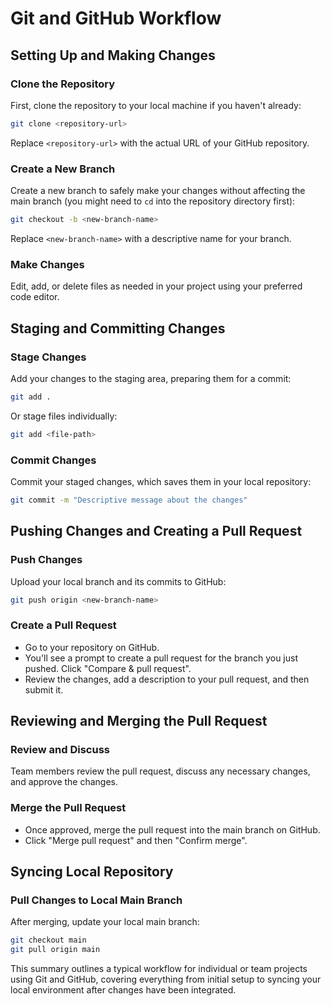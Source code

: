 # Git and GitHub Workflow

## Setting Up and Making Changes

### Clone the Repository
First, clone the repository to your local machine if you haven't already:
```bash
git clone <repository-url>
```

Replace `<repository-url>` with the actual URL of your GitHub repository.



### Create a New Branch
Create a new branch to safely make your changes without affecting the main branch (you might need to `cd` into the repository directory first):
```bash
git checkout -b <new-branch-name>
```
Replace `<new-branch-name>` with a descriptive name for your branch.

### Make Changes
Edit, add, or delete files as needed in your project using your preferred code editor.

## Staging and Committing Changes

### Stage Changes
Add your changes to the staging area, preparing them for a commit:

```bash
git add .
```

Or stage files individually:
```bash
git add <file-path>
```

### Commit Changes
Commit your staged changes, which saves them in your local repository:

```bash
git commit -m "Descriptive message about the changes"
```

## Pushing Changes and Creating a Pull Request

### Push Changes
Upload your local branch and its commits to GitHub:
```bash
git push origin <new-branch-name>
```


### Create a Pull Request
- Go to your repository on GitHub.
- You'll see a prompt to create a pull request for the branch you just pushed. Click "Compare & pull request".
- Review the changes, add a description to your pull request, and then submit it.

## Reviewing and Merging the Pull Request

### Review and Discuss
Team members review the pull request, discuss any necessary changes, and approve the changes.

### Merge the Pull Request
- Once approved, merge the pull request into the main branch on GitHub.
- Click "Merge pull request" and then "Confirm merge".

## Syncing Local Repository

### Pull Changes to Local Main Branch
After merging, update your local main branch:

```bash
git checkout main
git pull origin main
```

This summary outlines a typical workflow for individual or team projects using Git and GitHub, covering everything from initial setup to syncing your local environment after changes have been integrated.


